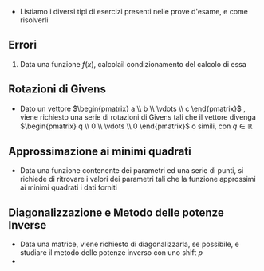 * Listiamo i diversi tipi di esercizi presenti nelle prove d'esame, e come risolverli

## Errori
1. Data una funzione $f(x)$, calcolail condizionamento del calcolo di essa 

## Rotazioni di Givens
* Dato un vettore $\begin{pmatrix} a \\ b \\ \vdots \\ c \end{pmatrix}$ , viene richiesto una serie di rotazioni di Givens tali che il vettore divenga $\begin{pmatrix} q \\ 0 \\ \vdots \\ 0 \end{pmatrix}$ o simili, con $q \in \mathbb{R}$ 

## Approssimazione ai minimi quadrati
* Data una funzione contenente dei parametri ed una serie di punti, si richiede di ritrovare i valori dei parametri tali che la funzione approssimi ai minimi quadrati i dati forniti

## Diagonalizzazione e Metodo delle potenze Inverse
* Data una matrice, viene richiesto di diagonalizzarla, se possibile, e studiare il metodo delle potenze inverso con uno shift $p$
* 